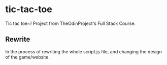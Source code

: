 # tic-tac-toe
Tic tac toe~! Project from TheOdinProject's Full Stack Course.

## Rewrite

In the process of rewriting the whole script.js file, and changing the design of the game/website.